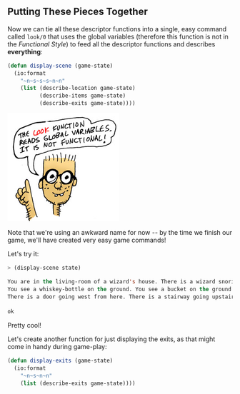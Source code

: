## Putting These Pieces Together

Now we can tie all these descriptor functions into a single, easy command called ``look/0`` that uses the global variables (therefore this function is not in the *Functional Style*) to feed all the descriptor functions and describes **everything**:

```lisp
(defun display-scene (game-state)
  (io:format
    "~n~s~s~s~n~n"
    (list (describe-location game-state)
          (describe-items game-state)
          (describe-exits game-state))))
```

![](../images/functional.jpg)

Note that we're using an awkward name for now -- by the time we finish our game, we'll have created very easy game commands!

Let's try it:

```lisp
> (display-scene state)
```
```lisp
You are in the living-room of a wizard's house. There is a wizard snoring loudly on the couch.
You see a whiskey-bottle on the ground. You see a bucket on the ground.
There is a door going west from here. There is a stairway going upstairs from here.

ok
```

Pretty cool!

Let's create another function for just displaying the exits, as that might come in handy during game-play:

```lisp
(defun display-exits (game-state)
  (io:format
    "~n~s~n~n"
    (list (describe-exits game-state))))
```
